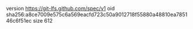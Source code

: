 version https://git-lfs.github.com/spec/v1
oid sha256:a8ce7009e575c6a569eacfd723c50a9012718f55880a48810ea785146c6f51ec
size 612
